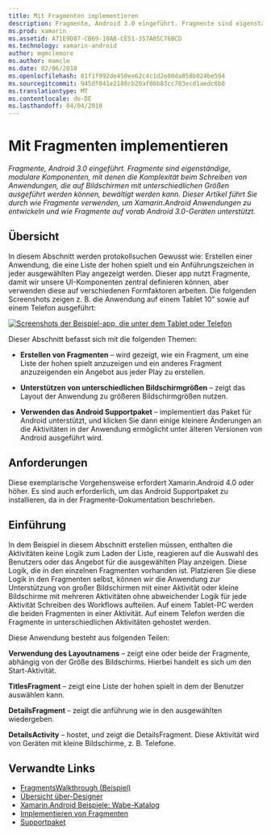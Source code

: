 ```yaml
---
title: Mit Fragmenten implementieren
description: Fragmente, Android 3.0 eingeführt. Fragmente sind eigenständige, modulare Komponenten, mit denen die Komplexität beim Schreiben von Anwendungen, die auf Bildschirmen mit unterschiedlichen Größen ausgeführt werden können, bewältigt werden kann. Dieser Artikel führt Sie durch wie Fragmente verwenden, um Xamarin.Android Anwendungen zu entwickeln und wie Fragmente auf vorab Android 3.0-Geräten unterstützt.
ms.prod: xamarin
ms.assetid: A71E9D87-CB69-10AB-CE51-357A05C76BCD
ms.technology: xamarin-android
author: mgmclemore
ms.author: mamcle
ms.date: 02/06/2018
ms.openlocfilehash: 81f1f992de450ee62c4c1d2e80da858b024be594
ms.sourcegitcommit: 945df041e2180cb20af08b83cc703ecd1aedc6b0
ms.translationtype: MT
ms.contentlocale: de-DE
ms.lasthandoff: 04/04/2018
---
```

# <a name="implementing-with-fragments"></a>Mit Fragmenten implementieren

_Fragmente, Android 3.0 eingeführt. Fragmente sind eigenständige, modulare Komponenten, mit denen die Komplexität beim Schreiben von Anwendungen, die auf Bildschirmen mit unterschiedlichen Größen ausgeführt werden können, bewältigt werden kann. Dieser Artikel führt Sie durch wie Fragmente verwenden, um Xamarin.Android Anwendungen zu entwickeln und wie Fragmente auf vorab Android 3.0-Geräten unterstützt._


## <a name="overview"></a>Übersicht

In diesem Abschnitt werden protokollsuchen Gewusst wie: Erstellen einer Anwendung, die eine Liste der hohen spielt und ein Anführungszeichen in jeder ausgewählten Play angezeigt werden. Dieser app nutzt Fragmente, damit wir unsere UI-Komponenten zentral definieren können, aber verwenden diese auf verschiedenen Formfaktoren arbeiten. Die folgenden Screenshots zeigen z. B. die Anwendung auf einem Tablet 10" sowie auf einem Telefon ausgeführt:

[![Screenshots der Beispiel-app, die unter dem Tablet oder Telefon](images/intro-screenshot-sml.png)](images/intro-screenshot.png#lightbox)

Dieser Abschnitt befasst sich mit die folgenden Themen:

- **Erstellen von Fragmenten** &ndash; wird gezeigt, wie ein Fragment, um eine Liste der hohen spielt anzuzeigen und ein anderes Fragment anzuzeigenden ein Angebot aus jeder Play zu erstellen.

- **Unterstützen von unterschiedlichen Bildschirmgrößen** &ndash; zeigt das Layout der Anwendung zu größeren Bildschirmgrößen nutzen.

- **Verwenden das Android Supportpaket** &ndash; implementiert das Paket für Android unterstützt, und klicken Sie dann einige kleinere Änderungen an die Aktivitäten in der Anwendung ermöglicht unter älteren Versionen von Android ausgeführt wird.


## <a name="requirements"></a>Anforderungen

Diese exemplarische Vorgehensweise erfordert Xamarin.Android 4.0 oder höher. Es sind auch erforderlich, um das Android Supportpaket zu installieren, da in der Fragmente-Dokumentation beschrieben.


## <a name="introduction"></a>Einführung

In dem Beispiel in diesem Abschnitt erstellen müssen, enthalten die Aktivitäten keine Logik zum Laden der Liste, reagieren auf die Auswahl des Benutzers oder das Angebot für die ausgewählten Play anzeigen. Diese Logik, die in den einzelnen Fragmenten vorhanden ist.
Platzieren Sie diese Logik in den Fragmenten selbst, können wir die Anwendung zur Unterstützung von großer Bildschirmen mit einer Aktivität oder kleine Bildschirme mit mehreren Aktivitäten ohne abweichender Logik für jede Aktivität Schreiben des Workflows aufteilen. Auf einem Tablet-PC werden die beiden Fragmenten in einer Aktivität. Auf einem Telefon werden die Fragmente in unterschiedlichen Aktivitäten gehostet werden.

Diese Anwendung besteht aus folgenden Teilen:

 **Verwendung des Layoutnamens** – zeigt eine oder beide der Fragmente, abhängig von der Größe des Bildschirms. Hierbei handelt es sich um den Start-Aktivität.

 **TitlesFragment** – zeigt eine Liste der hohen spielt in dem der Benutzer auswählen kann.

 **DetailsFragment** – zeigt die anführung wie in den ausgewählten wiedergeben.

 **DetailsActivity** – hostet, und zeigt die DetailsFragment.
Diese Aktivität wird von Geräten mit kleine Bildschirme, z. B. Telefone.



## <a name="related-links"></a>Verwandte Links

- [FragmentsWalkthrough (Beispiel)](https://developer.xamarin.com/samples/monodroid/FragmentsWalkthrough/)
- [Übersicht über-Designer](~/android/user-interface/android-designer/index.md)
- [Xamarin.Android Beispiele: Wabe-Katalog](https://developer.xamarin.com/samples/HoneycombGallery/)
- [Implementieren von Fragmenten](http://developer.android.com/guide/topics/fundamentals/fragments.html)
- [Supportpaket](http://developer.android.com/sdk/compatibility-library.html)
